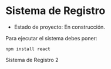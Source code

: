<h1> Sistema de Registro </h1>

- Estado de proyecto: En construcción.

Para ejecutar el sistema debes poner:

```npm install react```

Sistema de Registro 2
